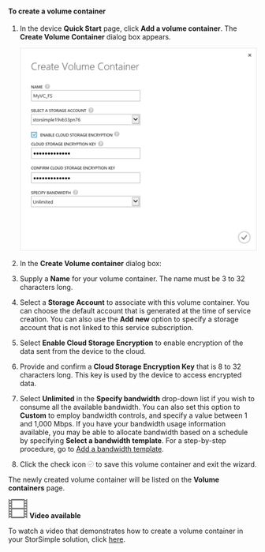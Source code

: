 <!--author=SharS last changed: 9/17/15-->

#### To create a volume container

1. In the device **Quick Start** page, click **Add a volume container**. The **Create Volume Container** dialog box appears.

    ![Create Volume Container](./media/storsimple-create-volume-container/HCS_CreateVolumeContainerM-include.png)

2. In the **Create Volume container** dialog box:
  1. Supply a **Name** for your volume container. The name must be 3 to 32 characters long.
  2. Select a **Storage Account** to associate with this volume container. You can choose the default account that is generated at the time of service creation. You can also use the **Add new** option to specify a storage account that is not linked to this service subscription.
  3. Select **Enable Cloud Storage Encryption** to enable encryption of the data sent from the device to the cloud.
  4. Provide and confirm a **Cloud Storage Encryption Key** that is 8 to 32 characters long. This key is used by the device to access encrypted data.
  5. Select **Unlimited** in the **Specify bandwidth** drop-down list if you wish to consume all the available bandwidth. You can also set this option to **Custom** to employ bandwidth controls, and specify a value between 1 and 1,000 Mbps. 
  If you have your bandwidth usage information available, you may be able to allocate bandwidth based on a schedule by specifying **Select a bandwidth template**. For a step-by-step procedure, go to [Add a bandwidth template](storsimple-manage-bandwidth-templates.md#add-a-bandwidth-template).
  6. Click the check icon ![check-icon](./media/storsimple-create-volume-container/HCS_CheckIcon-include.png) to save this volume container and exit the wizard. 

  The newly created volume container will be listed on the **Volume containers** page.

![Video available](./media/storsimple-create-volume-container/Video_icon.png) **Video available**

To watch a video that demonstrates how to create a volume container in your StorSimple solution, click [here](http://azure.microsoft.com/documentation/videos/create-a-volume-container-in-your-storsimple-solution/).